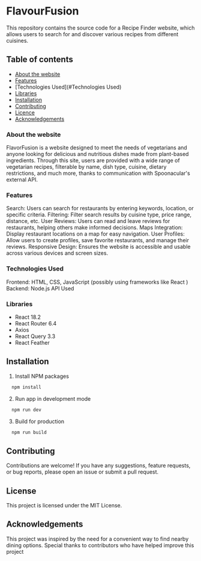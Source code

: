 # FlavourFusion  

This repository contains the source code for a Recipe Finder website, which allows users to search for and discover various recipes from different cuisines.



## Table of contents
- [About the website](#about-the-website)
- [Features](#features)
- [Technologies Used](#Technologies Used)
- [Libraries](#Libraries)
- [Installation](#Installation)
- [Contributing](#Constributing)
- [Licence](#Licence)
- [Acknowledgements](#Acknowledgements)


### About the website

FlavorFusion is a website designed to meet the needs of vegetarians and anyone looking for delicious and nutritious dishes made from plant-based ingredients. Through this site, users are provided with a wide range of vegetarian recipes, filterable by name, dish type, cuisine, dietary restrictions, and much more, thanks to communication with Spoonacular's external API.


### Features

Search: Users can search for restaurants by entering keywords, location, or specific criteria.
Filtering: Filter search results by cuisine type, price range, distance, etc.
User Reviews: Users can read and leave reviews for restaurants, helping others make informed decisions.
Maps Integration: Display restaurant locations on a map for easy navigation.
User Profiles: Allow users to create profiles, save favorite restaurants, and manage their reviews.
Responsive Design: Ensures the website is accessible and usable across various devices and screen sizes.


### Technologies Used

Frontend: HTML, CSS, JavaScript (possibly using frameworks like React )
Backend: Node.js
API Used


### Libraries

- React 18.2
- React Router 6.4
- Axios
- React Query 3.3
- React Feather

## Installation

1. Install NPM packages

```bash
  npm install
```

2. Run app in development mode

```bash
  npm run dev
```

3. Build for production

```bash
  npm run build
```

## Contributing

Contributions are welcome! If you have any suggestions, feature requests, or bug reports, please open an issue or submit a pull request.

## License

This project is licensed under the MIT License.

## Acknowledgements

This project was inspired by the need for a convenient way to find nearby dining options.
Special thanks to contributors who have helped improve this project
